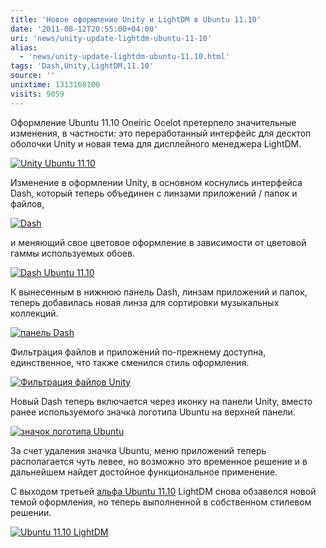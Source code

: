 ```yaml
---
title: 'Новое оформление Unity и LightDM в Ubuntu 11.10'
date: '2011-08-12T20:55:00+04:00'
uri: 'news/unity-update-lightdm-ubuntu-11-10'
alias: 
  - 'news/unity-update-lightdm-ubuntu-11.10.html'
tags: 'Dash,Unity,LightDM,11.10'
source: ''
unixtime: 1313168100
visits: 9059
---
```

Оформление Ubuntu 11.10 Oneiric Ocelot претерпело значительные изменения, в частности: это переработанный интерфейс для десктоп оболочки Unity и новая тема для дисплейного менеджера LightDM.

[![Unity Ubuntu 11.10](img/2011/08/12/20-00/unity-dash-1-6035404625-o.jpg)](img/2011/08/12/20-00/unity-dash-1-6035404625-o.jpg)

Изменение в оформлении Unity, в основном коснулись интерфейса Dash, который теперь объединен с линзами приложений / папок и файлов,

[![Dash](img/2011/08/12/20-00/unity-dash-3-6035404889-o.jpg)](img/2011/08/12/20-00/unity-dash-3-6035404889-o.jpg)

и меняющий свое цветовое оформление в зависимости от цветовой гаммы используемых обоев.

[![Dash Ubuntu 11.10](img/2011/08/12/20-00/unity-dash-4-6035407135-o.jpg)](img/2011/08/12/20-00/unity-dash-4-6035407135-o.jpg)

К вынесенным в нижнюю панель Dash, линзам приложений и папок, теперь добавилась новая линза для сортировки музыкальных коллекций.

[![панель Dash](img/2011/08/12/20-00/unity-dash-7-6035411439-o.jpg)](img/2011/08/12/20-00/unity-dash-7-6035411439-o.jpg)

Фильтрация файлов и приложений по-прежнему доступна, единственное, что также сменился стиль оформления.

[![Фильтрация файлов Unity](img/2011/08/12/20-00/unity-dash-6-6035411699-o.jpg)](img/2011/08/12/20-00/unity-dash-6-6035411699-o.jpg)

Новый Dash теперь включается через иконку на панели Unity, вместо ранее используемого значка логотипа Ubuntu на верхней панели.

[![значок логотипа Ubuntu](img/2011/08/12/20-00/unity-dash-2-6035404777-o.jpg)](img/2011/08/12/20-00/unity-dash-2-6035404777-o.jpg)

За счет удаления значка Ubuntu, меню приложений теперь располагается чуть левее, но возможно это временное решение и в дальнейшем найдет достойное функциональное применение.

С выходом третьей [альфа Ubuntu 11.10](news/ubuntu-11-10-alpha-3-released) LightDM снова обзавелся новой темой оформления, но теперь выполненной в собственном стилевом решении.

[![Ubuntu 11.10 LightDM](img/2011/08/12/20-00/lightdm-6032567521-o.jpg)](img/2011/08/12/20-00/lightdm-6032567521-o.jpg)
